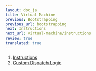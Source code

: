 ```yaml
---
layout: doc_ja
title: Virtual Machine
previous: Bootstrapping
previous_url: bootstrapping
next: Instructions
next_url: virtual-machine/instructions
review: true
translated: true
---
```


1. [Instructions](/doc/ja/virtual-machine/instructions/)
1. [Custom Dispatch Logic](/doc/ja/virtual-machine/custom-dispatch-logic/)
